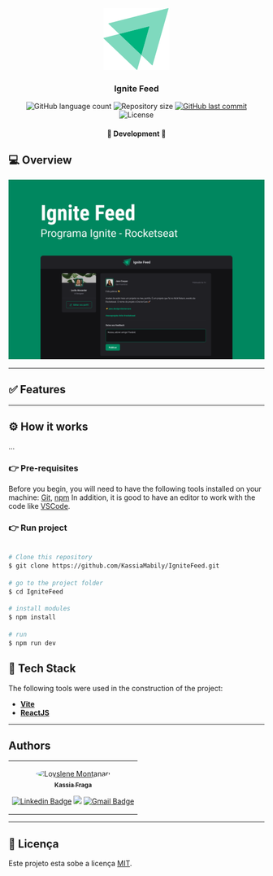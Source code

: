 <p align="center">
    <img src="./src/assets/ignite-logo.svg" alt="Ignite Feed" />
</p>

<h3 align="center">
  Ignite Feed
</h3>

<p align="center">
  <img alt="GitHub language count" src="https://img.shields.io/github/languages/count/KassiaMabily/IgniteFeed?color=%2304D361"/>
  <img alt="Repository size" src="https://img.shields.io/github/repo-size/KassiaMabily/IgniteFeed" />
  <a href="https://github.com/KassiaMabily/IgniteFeed/commits/main">
    <img alt="GitHub last commit" src="https://img.shields.io/github/last-commit/KassiaMabily/IgniteFeed">
  </a>
  <img alt="License" src="https://img.shields.io/badge/license-MIT-brightgreen">
</p>

<h4 align="center">
	🚧 Development 🚧
</h4>

## 💻 Overview

<img src="./src/assets/Capa.png" alt="Ignite Feed" />

---
## ✅ Features

---

## ⚙️ How it works

...

### 👉 Pre-requisites

Before you begin, you will need to have the following tools installed on your machine:
[Git](https://git-scm.com), [npm](https://www.npmjs.com/)
In addition, it is good to have an editor to work with the code like [VSCode](https://code.visualstudio.com/).

### 👉 Run project
```bash

# Clone this repository
$ git clone https://github.com/KassiaMabily/IgniteFeed.git

# go to the project folder
$ cd IgniteFeed

# install modules
$ npm install

# run
$ npm run dev

```

## 🚀 Tech Stack

The following tools were used in the construction of the project:

-   **[Vite](https://vitejs.dev/)**
-   **[ReactJS](https://pt-br.reactjs.org/)**

---

## Authors
<table>
    <tr>
    <td align="center">
        <p>
            <a href="#">
                <img style="border-radius: 50%" src="https://github.com/KassiaMabily.png" width="100px;" alt="Loyslene Montanari"/>
                <br />
                <sub><b>Kassia Fraga</b></sub></a><a href="#" title="Kassia Fraga">
            </a>
            <br/>

[![Linkedin Badge](https://img.shields.io/badge/-Kassia-blue?style=flat-square&logo=Linkedin&logoColor=white&link=https://www.linkedin.com/in/kassia-fraga/)](https://www.linkedin.com/in/kassia-fraga/)
[<img src = "https://img.shields.io/badge/@dev.naotaosedentaria-%23E4405F.svg?&style=flat-square&logo=instagram&logoColor=white">](https://www.instagram.com/dev.naotaosedentaria/)
[![Gmail Badge](https://img.shields.io/badge/-kassiafraga7@gmail.com-c14438?style=flat-square&logo=Gmail&logoColor=white&link=mailto:kassiafraga7@gmail.com)](mailto:kassiafraga7@gmail.com)
        </p>
    </td>
    </tr>
</table>

---

## 📝 Licença

Este projeto esta sobe a licença [MIT](./LICENSE).
